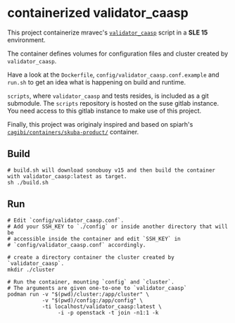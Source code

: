 # containerized validator_caasp
This project containerize mravec's [`validator_caasp`][1] script in a **SLE
15** environment.

The container defines volumes for configuration files and cluster created by
`validator_caasp`.

Have a look at the `Dockerfile`, `config/validator_caasp.conf.example` and
`run.sh` to get an idea what is happening on build and runtime.

`scripts`, where `validator_caasp` and tests resides, is included as a git
submodule. The `scripts` repository is hosted on the suse gitlab instance. You
need access to this gitlab instance to make use of this project.

Finally, this project was originaly inspired and based on spiarh's
[`cagibi/containers/skuba-product/`][2] container.

## Build
```
# build.sh will download sonobuoy v15 and then build the container with validator_caasp:latest as target.
sh ./build.sh
```

## Run

```
# Edit `config/validator_caasp.conf`.
# Add your SSH_KEY to `./config` or inside another directory that will be
# accessible inside the container and edit `SSH_KEY` in
# `config/validator_caasp.conf` accordingly.

# create a directory container the cluster created by `validator_caasp`.
mkdir ./cluster

# Run the container, mounting `config` and `cluster`.
# The arguments are given one-to-one to `validator_caasp`
podman run -v "$(pwd)/cluster:/app/cluster" \
           -v "$(pwd)/config:/app/config" \
           -ti localhost/validator_caasp:latest \
                -i -p openstack -t join -n1:1 -k
```

[1]: https://gitlab.suse.de/mkravec/scripts
[2]: https://github.com/spiarh/cagibi/tree/master/containers/skuba-product
